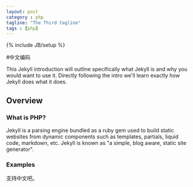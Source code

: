 ```yaml
---
layout: post
category : php
tagline: "The Third tagline"
tags : [php]
---
```

{% include JB/setup %}

#中文编码

This Jekyll introduction will outline specifically  what Jekyll is and why you would want to use it.
Directly following the intro we'll learn exactly _how_ Jekyll does what it does.

## Overview

### What is PHP?

Jekyll is a parsing engine bundled as a ruby gem used to build static websites from
dynamic components such as templates, partials, liquid code, markdown, etc. Jekyll is known as "a simple, blog aware, static site generator".

### Examples
支持中文吧。
